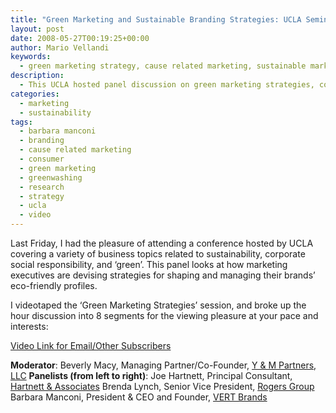 ```yaml
---
title: "Green Marketing and Sustainable Branding Strategies: UCLA Seminar"
layout: post
date: 2008-05-27T00:19:25+00:00
author: Mario Vellandi
keywords:
  - green marketing strategy, cause related marketing, sustainable marketing, sustainable brand, sustainable branding, authenticity, guidelines, credibility, barbara manconi
description:
  - This UCLA hosted panel discussion on green marketing strategies, covers topics related to greenwashing, ethical communications, and cause related marketing
categories:
  - marketing
  - sustainability
tags:
  - barbara manconi
  - branding
  - cause related marketing
  - consumer
  - green marketing
  - greenwashing
  - research
  - strategy
  - ucla
  - video
---
```

Last Friday, I had the pleasure of attending a conference hosted by UCLA covering a variety of business topics related to sustainability, corporate social responsibility, and &#8216;green&#8217;. This panel looks at how marketing executives are devising strategies for shaping and managing their brands&#8217; eco-friendly profiles.

I videotaped the &#8216;Green Marketing Strategies&#8217; session, and broke up the hour discussion into 8 segments for the viewing pleasure at your pace and interests:

[Video Link for Email/Other Subscribers](../ucla-seminar-green-marketing-strategies/ "UCLA green marketing strategies")

__Moderator__:
Beverly Macy, Managing Partner/Co-Founder, <a href="http://www.ympartners.com/">Y & M Partners, LLC</a>
__Panelists (from left to right)__:
Joe Hartnett, Principal Consultant, <a href="http://www.hartnettandassociates.com/">Hartnett & Associates</a>
Brenda Lynch, Senior Vice President, <a href="http://www.rogerspr.com/">Rogers Group</a>
Barbara Manconi, President & CEO and Founder, <a href="http://www.vertbrands.com/">VERT Brands</a>
